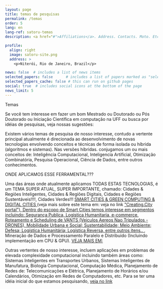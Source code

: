 ```yaml
---
layout: page
title: temas de pesquisas
permalink: /temas
order: 5
lang: en
lang-ref: satoru-temas
description: <a href="#">Affiliations</a>. Address. Contacts. Moto. Etc.

profile:
  align: right
  image: satoru-site.png
  address: >
    <p>Niterói, Rio de Janeiro, Brazil</p>

news: false  # includes a list of news items
selected_papers: false      # includes a list of papers marked as "selected={true}" (only run locally!)
selected_papers_cache: false # this can run on github pages
social: true  # includes social icons at the bottom of the page
news_limit: 5
---
```

Temas


Se você tem interesse em fazer um bom Mestrado ou Doutorado ou Pós Doutorado ou Iniciação Científica em computação na UFF ou busca por idéias de pesquisas,
veja nossas sugestões: 

Existem vários temas de pesquisa de nosso interesse, contudo a vertente principal atualmente é direcionada ao desenvolvimento de novas tecnologias envolvendo conceitos e técnicas de forma isolada ou híbrida (algoritmos e sistemas). Nas versões híbridas. conjugamos um ou mais conceitos de: Inteligência Computacional, Inteligencia Artificial,  Otimização  Combinatória, Pesquisa Operacional, Ciência de Dados, entre outros conhecimentos.

 ONDE APLICAMOS ESSE FERRAMENTAL???
 
 Uma das áreas onde atualmente aplicamos TODAS ESTAS TECNOLOGIAS, é um TEMA SUPER ATUAL, SUPER IMPORTANTE, chamado: Cidades & Regiões Inteligentes, Cidades & Regiões Digitais, Cidades e Regiões Sustentáveis!!!!, Cidades Verdes!!! <a href="https://creating.city/proceedings/"> SMART CITIES & GREEN COMPUTING & DIGITAL CITIES </a> (veja mais sobre este tema em: veja no
link <a href="https://creating.city/"> "Creating.City portal"), Dentro do escopo de Smart Cities temos interesse em segmentos incluindo: Segurança Publica, Logistica Humanitaria, e-commerce, Roteamento e Scheduling de VANTS (Veiculos Aereos Nao Tripulados - DRONES), Mobilidade Urbana e Social; Sustentabilidade; Meio Ambiente; Defesa; Logística Humanitária; Logística Reversa,  entre outros itens..  </a>, Mineração de Dados e Processamento Paralelo e Distribuido (Incluindo implementação em CPU & GPU). [VEJA MAIS EM:](https://luizsatoru.github.io/)

Outras vertentes de nosso interesse, incluem aplicações em problemas de elevada complexidade computacional incluindo também áreas como:  Sistemas Inteligentes em Transportes Urbanos,  Sistemas Inteligentes de Manufatura, Biologia Computacional, Computação Médica, Planejamento de Redes de: Telecomunicações e Elétrica, Planejamento de  Horários e/ou Calendários, Otimização em Redes de Computadores, etc. Para se ter uma idéia inicial do que estamos pesquisando, [veja no
link](https://luizsatoru.github.io/)


